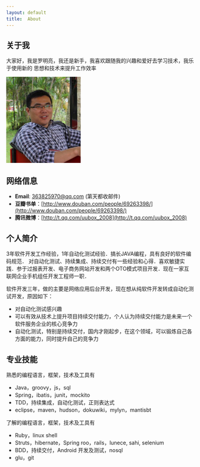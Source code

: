 ```yaml
---
layout: default
title:  About
---
```



##  关于我 
大家好，我是罗明亮，我还是新手，我喜欢跟随我的兴趣和爱好去学习技术，我乐于使用新的
思想和技术来提升工作效率

[<img src="/myself.jpg" width=200>](/myself.jpg)

## 网络信息
* **Email**: 363825970@qq.com (第天都收邮件)
* **豆瓣书单**：[http://www.douban.com/people/69263398/](http://www.douban.com/people/69263398/)
* **腾讯微博**：[http://t.qq.com/uubox_2008](http://t.qq.com/uubox_2008)


## 个人简介
3年软件开发工作经验，1年自动化测试经验．搞长JAVA编程，具有良好的软件编码规范．
对自动化测试、持续集成、持续交付有一些经验和心得．喜欢敏捷实践．参于过报表开发、电子商务网站开发和两个OTO模式项目开发．现在一家互联网企业手机组任开发工程师一职．

软件开发三年，做的主要是网络应用后台开发，现在想从纯软件开发转成自动化测试开发，原因如下：  

* 对自动化测试感兴趣
* 可以有效从技术上提升项目持续交付能力，个人认为持续交付能力是未来一个软件服务企业的核心竞争力
* 自动化测试，特别是持续交付，国内才刚起步，在这个领域，可以锻炼自己各方面的能力，同时提升自己的竞争力

## 专业技能

熟悉的编程语言，框架，技术及工具有  

* Java，groovy，js，sql
* Spring，ibatis，junit，mockito
* TDD，持续集成，自动化测试，正则表达式
* eclipse，maven，hudson，dokuwiki，mylyn，mantisbt

了解的编程语言，框架，技术及工具有

* Ruby，linux shell
* Struts，hibernate，Spring roo，rails，lunece, sahi, selenium
* BDD，持续交付，Android 开发及测试，nosql
* glu，git
